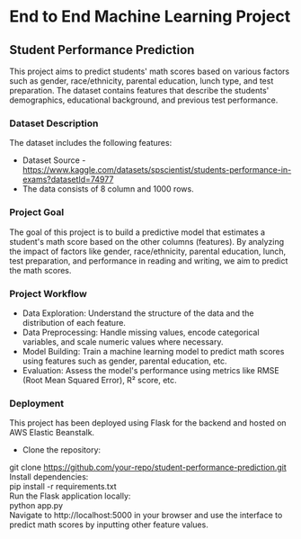 # End to End Machine Learning Project

## Student Performance Prediction
This project aims to predict students' math scores based on various factors such as gender, race/ethnicity, parental education, lunch type, and test preparation. The dataset contains features that describe the students' demographics, educational background, and previous test performance.

### Dataset Description
The dataset includes the following features:
- Dataset Source - https://www.kaggle.com/datasets/spscientist/students-performance-in-exams?datasetId=74977
- The data consists of 8 column and 1000 rows. <br>

### Project Goal
The goal of this project is to build a predictive model that estimates a student's math score based on the other columns (features). By analyzing the impact of factors like gender, race/ethnicity, parental education, lunch, test preparation, and performance in reading and writing, we aim to predict the math scores.

### Project Workflow
- Data Exploration: Understand the structure of the data and the distribution of each feature. 
- Data Preprocessing: Handle missing values, encode categorical variables, and scale numeric values where necessary.
- Model Building: Train a machine learning model to predict math scores using features such as gender, parental education, etc.
- Evaluation: Assess the model's performance using metrics like RMSE (Root Mean Squared Error), R² score, etc.

### Deployment
This project has been deployed using Flask for the backend and hosted on AWS Elastic Beanstalk.

- Clone the repository:

git clone https://github.com/your-repo/student-performance-prediction.git <br>
Install dependencies:<br>
pip install -r requirements.txt <br>
Run the Flask application locally: <br>
python app.py <br>
Navigate to http://localhost:5000 in your browser and use the interface to predict math scores by inputting other feature values.
